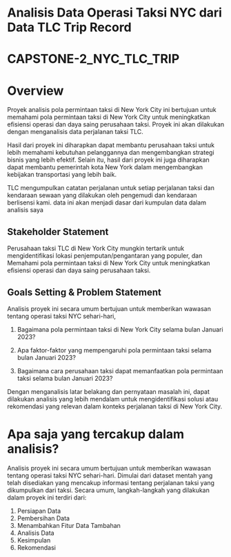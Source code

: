 # Analisis Data Operasi Taksi NYC dari Data TLC Trip Record ##

# CAPSTONE-2_NYC_TLC_TRIP


# **Overview**
Proyek analisis pola permintaan taksi di New York City ini bertujuan untuk memahami pola permintaan taksi di New York City untuk meningkatkan efisiensi operasi dan daya saing perusahaan taksi. Proyek ini akan dilakukan dengan menganalisis data perjalanan taksi TLC.

Hasil dari proyek ini diharapkan dapat membantu perusahaan taksi untuk lebih memahami kebutuhan pelanggannya dan mengembangkan strategi bisnis yang lebih efektif. Selain itu, hasil dari proyek ini juga diharapkan dapat membantu pemerintah kota New York dalam mengembangkan kebijakan transportasi yang lebih baik.

TLC mengumpulkan catatan perjalanan
untuk setiap perjalanan taksi dan kendaraan sewaan yang dilakukan oleh pengemudi dan kendaraan berlisensi kami.
data ini akan menjadi dasar dari kumpulan data dalam analisis saya

## **Stakeholder Statement**
Perusahaan taksi TLC di New York City mungkin tertarik untuk mengidentifikasi lokasi penjemputan/pengantaran yang populer, dan Memahami pola permintaan taksi di New York City untuk meningkatkan efisiensi operasi dan daya saing perusahaan taksi.

## **Goals Setting & Problem Statement**
Analisis proyek ini secara umum bertujuan untuk memberikan wawasan tentang operasi taksi NYC sehari-hari, 
    
1. Bagaimana pola permintaan taksi di New York City selama bulan Januari 2023?

2. Apa faktor-faktor yang mempengaruhi pola permintaan taksi selama bulan Januari 2023?

3. Bagaimana cara perusahaan taksi dapat memanfaatkan pola permintaan taksi selama bulan Januari 2023?

Dengan menganalisis latar belakang dan pernyataan masalah ini, dapat dilakukan analisis yang lebih mendalam untuk mengidentifikasi solusi atau rekomendasi yang relevan dalam konteks perjalanan taksi di New York City.

# Apa saja yang tercakup dalam analisis?

Analisis proyek ini secara umum bertujuan untuk memberikan wawasan tentang operasi taksi NYC sehari-hari. Dimulai dari dataset mentah yang telah disediakan yang mencakup informasi tentang perjalanan taksi yang dikumpulkan dari taksi. Secara umum, langkah-langkah yang dilakukan dalam proyek ini terdiri dari:

1. Persiapan Data
2. Pembersihan Data
3. Menambahkan Fitur Data Tambahan
4. Analisis Data
5. Kesimpulan 
6. Rekomendasi


